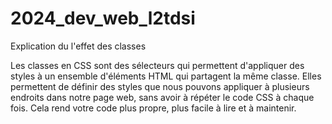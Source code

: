 # 2024_dev_web_l2tdsi

Explication du l'effet des classes

Les classes en CSS sont des sélecteurs qui permettent d'appliquer des styles à un ensemble d'éléments HTML qui partagent la même classe. Elles permettent de définir des styles que nous pouvons appliquer à plusieurs endroits dans notre page web, sans avoir à répéter le code CSS à chaque fois. Cela rend votre code plus propre, plus facile à lire et à maintenir.